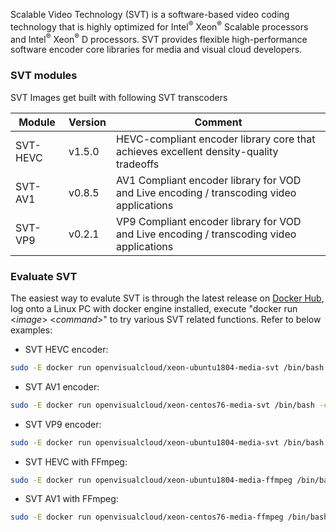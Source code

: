 Scalable Video Technology (SVT) is a software-based video coding technology that is highly optimized for Intel<sup>®</sup> Xeon<sup>®</sup> Scalable processors and Intel<sup>®</sup> Xeon<sup>®</sup> D processors. SVT provides flexible high-performance software encoder core libraries for media and visual cloud developers.

### SVT modules

SVT Images get built with following SVT transcoders

|Module|Version|Comment
|------|------|------|
|SVT-HEVC|v1.5.0|HEVC-compliant encoder library core that achieves excellent density-quality tradeoffs|
|SVT-AV1|v0.8.5|AV1 Compliant encoder library for VOD and Live encoding / transcoding video applications|
|SVT-VP9|v0.2.1|VP9 Compliant encoder library for VOD and Live encoding / transcoding video applications|

### Evaluate SVT 

The easiest way to evalute SVT is through the latest release on [Docker Hub](https://hub.docker.com/u/openvisualcloud), log onto a Linux PC with docker engine installed, execute "docker run <_image_> <_command_>" to try various SVT related functions. Refer to below examples: 

- SVT HEVC encoder:
```bash
sudo -E docker run openvisualcloud/xeon-ubuntu1804-media-svt /bin/bash -c "dd if=/dev/urandom bs=115200 count=300 of=test.yuv && SvtHevcEncApp -i test.yuv -w 320 -h 240 -b out.ivf ."
```
- SVT AV1 encoder:
```bash
sudo -E docker run openvisualcloud/xeon-centos76-media-svt /bin/bash -c "dd if=/dev/urandom bs=115200 count=300 of=test.yuv && SvtAV1EncApp -i test.yuv -w 320 -h 240 -b out.ivf ."
```
- SVT VP9 encoder:
```bash
sudo -E docker run openvisualcloud/xeon-ubuntu1804-media-svt /bin/bash -c "dd if=/dev/urandom bs=115200 count=300 of=test.yuv && SvtVp9EncApp -i test.yuv -w 320 -h 240 -b out.ivf ."
```
- SVT HEVC with FFmpeg:
```bash
sudo -E docker run openvisualcloud/xeon-ubuntu1804-media-ffmpeg /bin/bash -c "dd if=/dev/urandom bs=115200 count=300 of=test.yuv && ffmpeg -f rawvideo -vcodec rawvideo -s 320x240 -r 30 -pix_fmt yuv420p -i test.yuv -c:v libsvt_hevc -y test.mp4"
```
- SVT AV1 with FFmpeg:
```bash
sudo -E docker run openvisualcloud/xeon-centos76-media-ffmpeg /bin/bash -c "dd if=/dev/urandom bs=115200 count=300 of=test.yuv && ffmpeg -f rawvideo -vcodec rawvideo -s 320x240 -r 30 -pix_fmt yuv420p -i test.yuv -c:v libsvt_av1 -y test.mp4"
```

